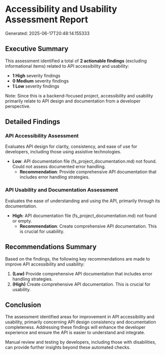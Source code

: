 # Accessibility and Usability Assessment Report

Generated: 2025-06-17T20:48:14.155333

## Executive Summary

This assessment identified a total of **2 actionable findings** (excluding informational items) related to API accessibility and usability:

- **1 High** severity findings
- **0 Medium** severity findings
- **1 Low** severity findings

Note: Since this is a backend-focused project, accessibility and usability primarily relate to API design and documentation from a developer perspective.

## Detailed Findings

### API Accessibility Assessment

Evaluates API design for clarity, consistency, and ease of use for developers, including those using assistive technologies.

- **Low**: API documentation file (fs_project_documentation.md) not found. Could not assess documented error handling.
  - **Recommendation**: Provide comprehensive API documentation that includes error handling strategies.

### API Usability and Documentation Assessment

Evaluates the ease of understanding and using the API, primarily through its documentation.

- **High**: API documentation file (fs_project_documentation.md) not found or empty.
  - **Recommendation**: Create comprehensive API documentation. This is crucial for usability.

## Recommendations Summary

Based on the findings, the following key recommendations are made to improve API accessibility and usability:

1. **(Low)** Provide comprehensive API documentation that includes error handling strategies.
2. **(High)** Create comprehensive API documentation. This is crucial for usability.

## Conclusion

The assessment identified areas for improvement in API accessibility and usability, primarily concerning API design consistency and documentation completeness. Addressing these findings will enhance the developer experience and ensure the API is easier to understand and integrate.

Manual review and testing by developers, including those with disabilities, can provide further insights beyond these automated checks.
